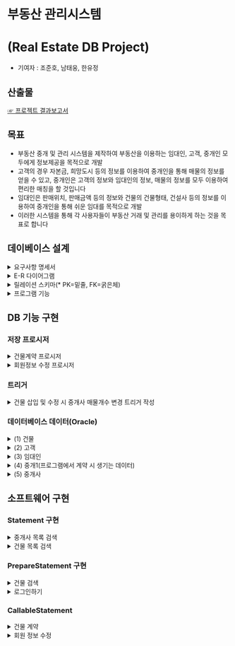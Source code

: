 # 부동산 관리시스템
# (Real Estate DB Project)

- 기여자 : 조준호, 남태웅, 한유정

## 산출물
[☞ 프로젝트 결과보고서](https://drive.google.com/file/d/1CsCpbqyVO9pshokED0Vj4_-zQV8gugVy/view?usp=sharing)

## 목표
- 부동산 중개 및 관리 시스템을 제작하여 부동산을 이용하는 임대인, 고객, 중개인 모두에게 정보제공을 목적으로 개발
- 고객의 경우 자본금, 희망도시 등의 정보를 이용하여 중개인을 통해 매물의 정보를 얻을 수 있고, 중개인은 고객의 정보와 임대인의 정보, 매물의 정보를 모두 이용하여 편리한 매칭을 할 것입니다
- 임대인은 판매위치, 판매금액 등의 정보와 건물의 건물형태, 건설사 등의 정보를 이용하여 중개인을 통해 쉬운 임대를 목적으로 개발
- 이러한 시스템을 통해 각 사용자들이 부동산 거래 및 관리를 용이하게 하는 것을 목표로 합니다

## 데이베이스 설계
<details markdown="1">
<summary>요구사항 명세서</summary>
  
 - 고객에 대한 고객id, 희망도시, 자본금, 계약조건 정보를 입력해야 한다.
 - 고객은 고객id로 식별한다.
 - 고객은 여러 중개사에게 중개를 받을 수 있고, 중개사는 여러 고객에게 중개를 할 수 있다.
 - 중개사가 고객에게 중개를 할 때, 계약날짜 정보를 유지해야 한다.
 - 중개사에 대한 중개사id, 이름, 매물개수, 중개소위치, 전화번호 정보를 입력해야 한다.
 - 개사는 중개사id로 식별한다.
 - 한 중개사는 여러 임대인에게 중개해줄 수 있고, 각 임대인은 한 중개사에게 중개받을 수 있다.
 - 임대인에 대한 판매자id, 판매위치, 구매시기 정보를 유지해야 한다.
 - 임대인은 판매자id로 식별한다.
 - 임대인은 건물을 여러개 보유할 수 있고, 건물은 임대인을 하나만 보유할 수 있다.
 - 건물에 대한 일련번호, 주소, 완공시기, 평균시세, 건설사, 판매여부, 계약조건 정보를 유지해야 한다.
 - 건물은 일련번호로 식별한다.
 - 한 중개사는 여러 건물을 관리할 수 있고, 각 건물은 한 명의 중개사에게 관리받는다.
</details>
<details>
<summary>E-R 다이어그램</summary>
  
  - 개체와 속성 추출

|개체|속성|
|:-----:|:----:|
|고객|고객id, 희망도시, 자본금, 계약조건|
|중개사|중개사id, 이름, 매물개수, 중개소위치, 전화번호|
|임대인|판매자id, 판매위치, 구매시기|
|건물|일련번호, 주소, 완공시기, 평균시세, 건설사, 판매여부, 계약조건|


  - 관계 추출

|관계|참여 개체|관계유형|속성|
|:------:|:-----:|:-----:|:---:|
|중개1|고객, 중개사|다대다|계약날짜|
|중개2|중개사, 임대인|일대다|-|
|관리|중개사, 건물|일대다|-|
|보유|건물, 임대인|일대다|-|

- E-R 다이어그램

  ![image](https://github.com/hiwhwnsgh/Real_Estate_DB_Project/assets/78071893/f19221e9-43da-4412-acf4-2f1cf111eb72)

</details>
<details>
  <summary>릴레이션 스키마(* PK=밑줄, FK=굵은체)</summary>
 
  |릴레이션|속성|
  |:-----:|:------:|
  |고객|고객id, 희망도시, 자본금, 계약조건|
  |중개사|<U>중개사id</U>, 이름, 매물개수, 중개소 위치, 전화번호|
  |임대인|<U>판매자id</U>, 판매위치, 구매시기, **중개사id**|
  |건물|<U>일련번호</U>, 주소, 완공시기, 건물형태, 평균시세, 건설사, 판매여부, 계약조건, **판매자id**, **중개사id**|
  |중개1|<U>계약번호</U>, **고객id**, **중개사id**, 계약날짜|
  
</details>

<details>
  <summary>프로그램 기능</summary>
  
  - 서버측 프로그램
    - 저장 프로시저 : 
      - 건물완공 n년 이하 건물조회 프로시저
      - 건물완공 n년 이하 및 특정도시 건물조회 프로시저
      - 건물완공 n년 이하 및 특정도시 건물조회 및 판매금액 프로시저
      - 건물계약 프로시저
      - 회원가입 중복체크 프로시저
      - 회원정보 수정 프로시저
      - 회원정보 수정 프로시저
     - 트리거 :
        - 건물테이블이 갱신될 때 마다 갱신 내용을 중개사 테이블의 매물개수에 반영하는 트리거
  - 클라이어트측 자바 프로그램 with JDBC
      - Statement :
        - 중매사 검색을 위해 select로 중매사를 검색할 때 사용
        - 중매사가 관리하는 해당 건물 검색을 위해 select로 건물을 검색할 때 사용
        - 건물 계약 폼의 자본금 검색 사용
      - PrepareStatement :
        - 회원가입을 위해 insert로 고객 정보를 넣을 때 사용
        - 로그인을 위해서 select로 고객을 검색할 때 사용
        - 원하는 건물을 보기 위해 select로 건물, 임대인을 검색할 때 사용
        - 계약을 위해 select로 해당 건물을 검색할 때 사용
      - CallableStatement :
        - 아이디 중복 체크를 위해 사용
        - 건물 계약을 위해 사용
        - 유저정보 수정을 위해 사용
</details>

## DB 기능 구현
### 저장 프로시저
 <details>
   <summary> 건물계약 프로시저 </summary>
   
   - 프로시저 화면

     ![image](https://github.com/hiwhwnsgh/Real_Estate_DB_Project/assets/78071893/f9bbd4dd-8e0c-480b-aeb0-423e3f7aefd4)

   - 프로시저 기능 설명
      - 자바에서 사용자로부터 PI_중개사ID, PI_고객ID, PI_일련번호(건물일련번호)를 입력받아 입력받은 PI_일련번호는 건물.일련번호와 비교 후 일치하는 건물의 시세데이터를 V_판매가격에 저장, PI_고객ID는 고객.고객ID와 비교 후 일치하는 고객의 자본금을 V_자본금에 저장한다.
      - V_판매금액과 V_자본금을 비교 후 V_자본금이 V_판매금액보다 크다면 건물테이블에 PI_일련번호와 일치하는 건물의 계약여부를 1로 바꾼다.(0일 때 계약가능, 1일 때 계약완료)
  PI_고객ID와 일치하는 고객의 자본금을 V_판매금액 만큼 뺀 데이터를 저장한다.
      - 계약이 성공하면 중개1테이블에 건물일련번호(PI_일련번호), 고객ID(PI_고객ID), 중개사ID(PI_중개사ID), 계약날짜(SYSDATE)를 삽입하여 계약서를 생성한다.
      - 만약 V_판매금액과 V_자본금 비교에서 V_자본금이 V_판매금액보다 작다면 예외처리를 통해 에러를 발생시킨다.
     
 </details>

 <details>
   <summary>회원정보 수정 프로시저</summary>
   
   - 프로시저 화면

  ![image](https://github.com/hiwhwnsgh/Real_Estate_DB_Project/assets/78071893/0a773276-9d7b-4537-83a8-f6447720bc59)

  - 프로시저 기능 설명
    - 자바에서 사용자로부터 PI_ID, PI_PW, PI_CITY, PI_MONEY, PI_TERMS를 입력받은 뒤 PI_ID와  고객.고객ID를 비교 후 같은 고객의 데이터들을 비밀번호(PI_PW), 희망도시(PI_CITY), 자본금(PI_MONEY), 계약조건(PI_TERMS)로 변경하여 회원정보를 수정한다.
 </details>
 
 ### 트리거

 <details>
   <summary>건물 삽입 및 수정 시 중개사 매물개수 변경 트리거 작성</summary>
   
   - 트리거 화면
   
   ![image](https://github.com/hiwhwnsgh/Real_Estate_DB_Project/assets/78071893/6a6d1d70-854e-4536-9a1e-a8039b826d1d)

  - 건물 삽입 전 중개사 테이블
    
    ![image](https://github.com/hiwhwnsgh/Real_Estate_DB_Project/assets/78071893/4ef19545-c2f1-4164-afd6-18e29c36f25f)
  - 건물 데이터 삽입

    ![image](https://github.com/hiwhwnsgh/Real_Estate_DB_Project/assets/78071893/aba2e75f-966c-4474-aa69-79005f02e851)

  - 건물 삽입 후 중개사 테이블

    ![image](https://github.com/hiwhwnsgh/Real_Estate_DB_Project/assets/78071893/f0a9b599-9c4f-4628-a694-63c9768212a4)

건물 삽입 후 중개사 테이블의 매물갯수가 증가 된걸 확인이 가능하다.

    
 </details>

### 데이터베이스 데이터(Oracle)
<details>
  <summary>(1) 건물</summary>
  
  ![image](https://github.com/hiwhwnsgh/Real_Estate_DB_Project/assets/78071893/317406d9-10b8-4813-aa76-36785c6c0904)
  ![image](https://github.com/hiwhwnsgh/Real_Estate_DB_Project/assets/78071893/dcef8fde-3583-49b8-a86b-56f29834d03f)
  ![image](https://github.com/hiwhwnsgh/Real_Estate_DB_Project/assets/78071893/efa69d28-5601-4fb7-8111-92ecd117e521)
  ![image](https://github.com/hiwhwnsgh/Real_Estate_DB_Project/assets/78071893/19666126-e40f-49e5-a626-abc83df1a0fb)
  
</details>

<details>
  <summary>(2) 고객</summary>
  
  ![image](https://github.com/hiwhwnsgh/Real_Estate_DB_Project/assets/78071893/6c77891e-71e7-46c4-90e5-95d857130b71)
  
</details>

<details>
  <summary>(3) 임대인</summary>
  
  ![image](https://github.com/hiwhwnsgh/Real_Estate_DB_Project/assets/78071893/4cf8de71-9a1c-4d80-a348-ec34e32ff754)

</details>

<details>
  <summary>(4) 중개1(프로그램에서 계약 시 생기는 데이터)</summary>
  
  ![image](https://github.com/hiwhwnsgh/Real_Estate_DB_Project/assets/78071893/f1dcd8cd-917a-416c-8b0a-20083d24a0cd)

</details>

<details>
  <summary>(5) 중개사</summary>

  ![image](https://github.com/hiwhwnsgh/Real_Estate_DB_Project/assets/78071893/6eaebee3-076b-4809-a325-b2490bd9ca57)

</details>

## 소프트웨어 구현
### Statement 구현

<details>
<summary>중개사 목록 검색</summary>

  ![image](https://github.com/hiwhwnsgh/Real_Estate_DB_Project/assets/78071893/df6b885a-751c-4b58-b2fc-969b1d72f7fa)
  <br>
  지역콤보박스 선택 후 검색버튼 클릭 시 중개사 목록 출력
  ![image](https://github.com/hiwhwnsgh/Real_Estate_DB_Project/assets/78071893/ec6e9461-6793-4c81-b38c-836c4b1b95a7)
  
</details>

<details>
  <summary>건물 목록 검색</summary>

  중개사 테이블의 행 클릭 시 해당 중개사가 중개하고 있는 건물의 목록을 보여줌
  ![image](https://github.com/hiwhwnsgh/Real_Estate_DB_Project/assets/78071893/f41ec8bb-4da6-4157-9d23-84298ee6cd44)

</details>

### PrepareStatement 구현
<details>
  <summary>건물 검색</summary>

  ![image](https://github.com/hiwhwnsgh/Real_Estate_DB_Project/assets/78071893/48fd143a-6b9e-4c3b-9a82-9c5fd432f54a)
  ![image](https://github.com/hiwhwnsgh/Real_Estate_DB_Project/assets/78071893/570dbf44-10a5-4b13-859c-16e6cc41078d)

</details>

<details>
  <summary>로그인하기</summary>
  
  - 만약 아이디와 비밀번호 둘다 일치하는 경우가 DB에 있을 경우 로그인에 성공하게되고 로그인 창이 사라지면서 메인 창으로 이동한다.
  - DB에 아이디나 비밀번호 둘중하나가 없거나 둘다 없는 경우 로그인을 실패하고 로그인 창에 계속 머물게 된다.(이때 실패 사실을 실패 메시지를 띄워서 알려준다.)

  잘못 입력한 경우
  
  ![image](https://github.com/hiwhwnsgh/Real_Estate_DB_Project/assets/78071893/e4a413d3-26cf-4e13-9688-3a2885bc88f0)
  ![image](https://github.com/hiwhwnsgh/Real_Estate_DB_Project/assets/78071893/6f026278-88fc-4544-bc3d-9853a5c7c1db)

</details>

### CallableStatement
<details>
  <summary>건물 계약</summary>
  
  ![image](https://github.com/hiwhwnsgh/Real_Estate_DB_Project/assets/78071893/ed18c0cd-4330-4304-a6ad-7b63701665ef)
  ![image](https://github.com/hiwhwnsgh/Real_Estate_DB_Project/assets/78071893/6c7c22e8-5a6e-4f60-ac15-7e7cab0e38f1)
  
  건물 계약 성공했을 때
  
  ![image](https://github.com/hiwhwnsgh/Real_Estate_DB_Project/assets/78071893/1c2453ca-575f-4381-8544-0e0f0d917a6e)
  
  건물 계약 실패했을 때
  
  ![image](https://github.com/hiwhwnsgh/Real_Estate_DB_Project/assets/78071893/89215f74-1d7a-4b84-a126-8a48c12c5fad)

</details>

<details>
  <summary>회원 정보 수정</summary>
  
  ![image](https://github.com/hiwhwnsgh/Real_Estate_DB_Project/assets/78071893/8bb2718b-a2c4-41ab-b492-15d7b64ed0f5)

  회원정보 수정했을 때

  ![image](https://github.com/hiwhwnsgh/Real_Estate_DB_Project/assets/78071893/a10b5666-f456-4545-aed1-9d7f9f9ad8cf)

</details>
